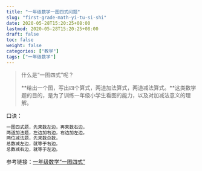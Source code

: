 ```yaml
---
title: "一年级数学一图四式问题"
slug: "first-grade-math-yi-tu-si-shi"
date: 2020-05-28T15:20:25+08:00
lastmod: 2020-05-28T15:20:25+08:00
draft: false
toc: false
weight: false
categories: ["教学"]
tags: ["一年级数学"]
---
```


> 什么是“一图四式”呢？
>
> **给出一个图，写出四个算式，两道加法算式，两道减法算式。**这类数学题的目的，是为了训练一年级小学生看图的能力，以及对加减法意义的理解。

口诀：

```bash
一图四式题，先来数左边，再来数右边，
两道加法题，左边加右边，右边加左边。
两位减法题，先来数总数，
总数减左边，就等于右边。
总数减右边，就等于左边。
```

参考链接：[一年级数学“一图四式”](https://www.sohu.com/a/344323527_750537)

